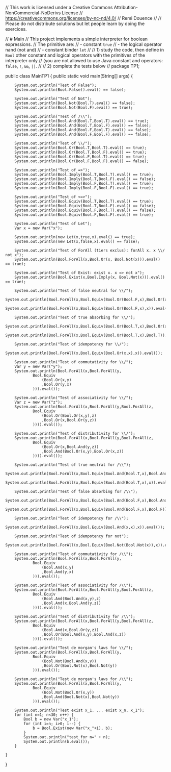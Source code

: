 
// This work is licensed under a Creative Commons Attribution-NonCommercial-NoDerivs License
// https://creativecommons.org/licenses/by-nc-nd/4.0/
// Remi Douence
//
// Please do not distribute solutions but let people learn by doing the exercices.

// # Main 
// This project implements a simple interpreter for boolean expressions.
// The primitive are:
// - constant `true`
// - the logical operator nand (not and) 
// - constant binder `let`
// 
// 1) study the code, then define in `Bool` other constant and logical operators with the primitives of the interpreter only 
// (you are not allowed to use Java constant and operators: `false`, `!`, `&&`, `||`.
// 
// 2) complete the tests below
// 
package TP1;

public class MainTP1 {
	public static void main(String[] args) {
				
		System.out.println("Test of False");
		System.out.println(Bool.False().eval() == false);
		
		System.out.println("Test of Not");
		System.out.println(Bool.Not(Bool.T).eval() == false);
		System.out.println(Bool.Not(Bool.F).eval() == true);

		System.out.println("Test of /\\");
		System.out.println(Bool.And(Bool.T,Bool.T).eval() == true);
		System.out.println(Bool.And(Bool.T,Bool.F).eval() == false);
		System.out.println(Bool.And(Bool.F,Bool.T).eval() == false);
		System.out.println(Bool.And(Bool.F,Bool.F).eval() == false);

		System.out.println("Test of \\/");
		System.out.println(Bool.Or(Bool.T,Bool.T).eval() == true);
		System.out.println(Bool.Or(Bool.T,Bool.F).eval() == true);
		System.out.println(Bool.Or(Bool.F,Bool.T).eval() == true);
		System.out.println(Bool.Or(Bool.F,Bool.F).eval() == false);

		System.out.println("Test of =>");
		System.out.println(Bool.Imply(Bool.T,Bool.T).eval() == true);
		System.out.println(Bool.Imply(Bool.T,Bool.F).eval() == false);
		System.out.println(Bool.Imply(Bool.F,Bool.T).eval() == true);
		System.out.println(Bool.Imply(Bool.F,Bool.F).eval() == true);

		System.out.println("Test of <=>");
		System.out.println(Bool.Equiv(Bool.T,Bool.T).eval() == true);
		System.out.println(Bool.Equiv(Bool.T,Bool.F).eval() == false);
		System.out.println(Bool.Equiv(Bool.F,Bool.T).eval() == false);
		System.out.println(Bool.Equiv(Bool.F,Bool.F).eval() == true);

		System.out.println("Test of Let");
		Var x = new Var("x");
		
		System.out.println(new Let(x,true,x).eval() == true);
		System.out.println(new Let(x,false,x).eval() == false);
		
		System.out.println("Test of ForAll (tiers exclus): forAll x. x \\/ not x");
		System.out.println(Bool.ForAll(x,Bool.Or(x, Bool.Not(x))).eval() == true);

		System.out.println("Test of Exist: exist x. x => not x");
		System.out.println(Bool.Exist(x,Bool.Imply(x, Bool.Not(x))).eval() == true);
		
		System.out.println("Test of false neutral for \\/");
		System.out.println(Bool.ForAll(x,Bool.Equiv(Bool.Or(Bool.F,x),Bool.Or(x,Bool.F))).eval());
		System.out.println(Bool.ForAll(x,Bool.Equiv(Bool.Or(Bool.F,x),x)).eval());

		System.out.println("Test of true absorbing for \\/");
		System.out.println(Bool.ForAll(x,Bool.Equiv(Bool.Or(Bool.T,x),Bool.Or(x,Bool.T))).eval());
		System.out.println(Bool.ForAll(x,Bool.Equiv(Bool.Or(Bool.T,x),Bool.T)).eval());

		System.out.println("Test of idempotency for \\/");
		System.out.println(Bool.ForAll(x,Bool.Equiv(Bool.Or(x,x),x)).eval());
		
		System.out.println("Test of commutativity for \\/");
		Var y = new Var("y");
		System.out.println(Bool.ForAll(x,Bool.ForAll(y,
				Bool.Equiv
					(Bool.Or(x,y)
					,Bool.Or(y,x)
				))).eval());
				
		System.out.println("Test of associativity for \\/");
		Var z = new Var("z");
		System.out.println(Bool.ForAll(x,Bool.ForAll(y,Bool.ForAll(z,
				Bool.Equiv
					(Bool.Or(Bool.Or(x,y),z)
					,Bool.Or(x,Bool.Or(y,z))
				)))).eval());
				
		System.out.println("Test of distributivity for \\/");
		System.out.println(Bool.ForAll(x,Bool.ForAll(y,Bool.ForAll(z,
				Bool.Equiv
					(Bool.Or(x,Bool.And(y,z))
					,Bool.And(Bool.Or(x,y),Bool.Or(x,z))
				)))).eval());
				
		System.out.println("Test of true neutral for /\\");
		System.out.println(Bool.ForAll(x,Bool.Equiv(Bool.And(Bool.T,x),Bool.And(x,Bool.T))).eval());
		System.out.println(Bool.ForAll(x,Bool.Equiv(Bool.And(Bool.T,x),x)).eval());

		System.out.println("Test of false absorbing for /\\");
		System.out.println(Bool.ForAll(x,Bool.Equiv(Bool.And(Bool.F,x),Bool.And(x,Bool.F))).eval());
		System.out.println(Bool.ForAll(x,Bool.Equiv(Bool.And(Bool.F,x),Bool.F)).eval());

		System.out.println("Test of idempotency for /\\");
		System.out.println(Bool.ForAll(x,Bool.Equiv(Bool.And(x,x),x)).eval());
		
		System.out.println("Test of idempotency for not");
		System.out.println(Bool.ForAll(x,Bool.Equiv(Bool.Not(Bool.Not(x)),x)).eval());

		System.out.println("Test of commutativity for /\\");
		System.out.println(Bool.ForAll(x,Bool.ForAll(y,
				Bool.Equiv
					(Bool.And(x,y)
					,Bool.And(y,x)
				))).eval());

		System.out.println("Test of associativity for /\\");
		System.out.println(Bool.ForAll(x,Bool.ForAll(y,Bool.ForAll(z,
				Bool.Equiv
					(Bool.And(Bool.And(x,y),z)
					,Bool.And(x,Bool.And(y,z))
				)))).eval());

		System.out.println("Test of distributivity for /\\");
		System.out.println(Bool.ForAll(x,Bool.ForAll(y,Bool.ForAll(z,
				Bool.Equiv
					(Bool.And(x,Bool.Or(y,z))
					,Bool.Or(Bool.And(x,y),Bool.And(x,z))
				)))).eval());
				
		System.out.println("Test de morgan's laws for \\/");
		System.out.println(Bool.ForAll(x,Bool.ForAll(y,
				Bool.Equiv
					(Bool.Not(Bool.And(x,y))
					,Bool.Or(Bool.Not(x),Bool.Not(y))
				))).eval());

		System.out.println("Test de morgan's laws for /\\");
		System.out.println(Bool.ForAll(x,Bool.ForAll(y,
				Bool.Equiv
					(Bool.Not(Bool.Or(x,y))
					,Bool.And(Bool.Not(x),Bool.Not(y))
				))).eval());
		
		System.out.println("Test exist x_1. ... exist x_n. x_1");
		for (int n=1; n<30; n++) {
			Bool b = new Var("x_1");
			for (int i=n; i>0; i--) {
				b = Bool.Exist(new Var("x_"+i), b);
			}
			System.out.println("test for n=" + n);
			System.out.println(b.eval());
		}

	}
}	

